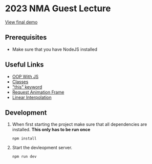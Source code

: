 # 2023 NMA Guest Lecture

[View final demo](https://newmediaarts.github.io/2023_nma_lecture/)

## Prerequisites

- Make sure that you have NodeJS installed

## Useful Links

- [OOP With JS](https://www.youtube.com/watch?v=5AWRivBk0Gw)
- [Classes](https://developer.mozilla.org/en-US/docs/Web/JavaScript/Reference/Classes)
- ["this" keyword](https://developer.mozilla.org/en-US/docs/Web/JavaScript/Reference/Operators/this)
- [Request Animation Frame](https://developer.mozilla.org/en-US/docs/Web/API/window/requestAnimationFrame)
- [Linear Interpolation](https://www.youtube.com/watch?v=rcz6qvx-igs)

## Development

1. When first starting the project make sure that all dependencies are installed.
   **This only has to be run once**

   `npm install`

2. Start the devleopment server.

   `npm run dev`
